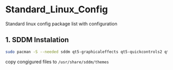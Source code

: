 # Standard_Linux_Config
Standard linux config package list with configuration 

## 1. SDDM Instalation
```bash
sudo pacman -S --needed sddm qt5‑graphicaleffects qt5‑quickcontrols2 qt5‑svg
```
copy congigured files to ```/usr/share/sddm/themes```
